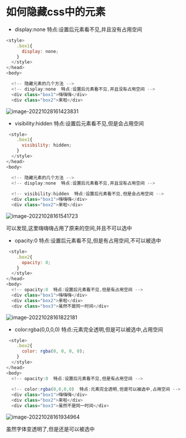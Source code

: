 # 如何隐藏css中的元素

* display:none  特点:设置后元素看不见,并且没有占用空间

```JavaScript
<style>
    .box1{
      display: none;
    }
  </style>
</head>
<body>

  <!-- 隐藏元素的几个方法 -->
  <!-- display:none  特点:设置后元素看不见,并且没有占用空间 -->
  <div class="box1">嗨嗨嗨</div>
  <div class="box2">来啦</div>
```

![image-20221028161423831](C:\Users\35392\AppData\Roaming\Typora\typora-user-images\image-20221028161423831.png)

*  visibility:hidden  特点:设置后元素看不见,但是会占用空间 

```JavaScript
 <style>
    .box1{
      visibility: hidden;
    }
  </style>
</head>
<body>

  <!-- 隐藏元素的几个方法 -->
  <!-- display:none  特点:设置后元素看不见,并且没有占用空间 -->
 
  <!-- visibility:hidden  特点:设置后元素看不见,但是会占用空间 -->
  <div class="box1">嗨嗨嗨</div>
  <div class="box2">来啦</div>
```

![image-20221028161541723](C:\Users\35392\AppData\Roaming\Typora\typora-user-images\image-20221028161541723.png)

可以发现,这里嗨嗨嗨占用了原来的空间,并且不可以选中

* opacity:0  特点:设置后元素看不见,但是有占用空间,不可以被选中

```JavaScript
 <style>
    .box2{
      opacity: 0;
    }
  </style>
</head>
<body>
  <!-- opacity:0  特点:设置后元素看不见,但是有占用空间 -->
  <div class="box1">嗨嗨嗨</div>
  <div class="box2">来啦</div>
  <div class="box3">虽然不是同一时间</div>
```

![image-20221028161822181](C:\Users\35392\AppData\Roaming\Typora\typora-user-images\image-20221028161822181.png)



* color:rgba(0,0,0,0)  特点:元素完全透明,但是可以被选中,占用空间

```JavaScript
 <style>
    .box2{
      color: rgba(0, 0, 0, 0);
    }
  </style>
</head>
<body>
  <!-- opacity:0  特点:设置后元素看不见,但是有占用空间 -->
  
  <!-- color:rgba(0,0,0,0)  特点:元素完全透明,但是可以被选中,占用空间 -->
  <div class="box1">嗨嗨嗨</div>
  <div class="box2">来啦</div>
  <div class="box3">虽然不是同一时间</div>
```

![image-20221028161934964](C:\Users\35392\AppData\Roaming\Typora\typora-user-images\image-20221028161934964.png)

虽然字体变透明了,但是还是可以被选中